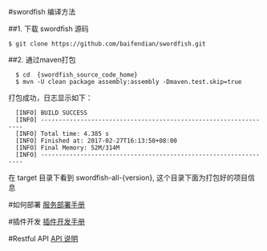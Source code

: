 #swordfish 编译方法

##1. 下载 swordfish 源码
```
$ git clone https://github.com/baifendian/swordfish.git
```

##2. 通过maven打包
```
  $ cd  {swordfish_source_code_home}
  $ mvn -U clean package assembly:assembly -Dmaven.test.skip=true
```

打包成功，日志显示如下：
```
  [INFO] BUILD SUCCESS
  [INFO] -----------------------------------------------------------------
  [INFO] Total time: 4.385 s
  [INFO] Finished at: 2017-02-27T16:13:50+08:00
  [INFO] Final Memory: 52M/314M
  [INFO] -----------------------------------------------------------------
```

在 target 目录下看到 swordfish-all-{version}, 这个目录下面为打包好的项目信息

#如何部署
[服务部署手册](https://github.com/baifendian/swordfish/wiki/plugin-dev)

#插件开发
[插件开发手册](https://github.com/baifendian/swordfish/wiki/plugin-dev)

#Restful API
[API 说明](https://github.com/baifendian/swordfish/wiki)